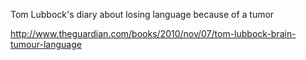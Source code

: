 Tom Lubbock's diary about losing language because of a tumor

http://www.theguardian.com/books/2010/nov/07/tom-lubbock-brain-tumour-language
